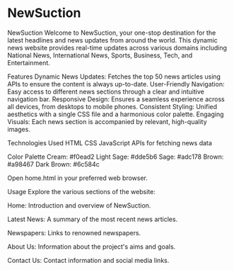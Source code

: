 # NewSuction
NewSuction
Welcome to NewSuction, your one-stop destination for the latest headlines and news updates from around the world. This dynamic news website provides real-time updates across various domains including National News, International News, Sports, Business, Tech, and Entertainment.

Features
Dynamic News Updates: Fetches the top 50 news articles using APIs to ensure the content is always up-to-date.
User-Friendly Navigation: Easy access to different news sections through a clear and intuitive navigation bar.
Responsive Design: Ensures a seamless experience across all devices, from desktops to mobile phones.
Consistent Styling: Unified aesthetics with a single CSS file and a harmonious color palette.
Engaging Visuals: Each news section is accompanied by relevant, high-quality images.

Technologies Used
HTML
CSS
JavaScript
APIs for fetching news data


Color Palette
Cream: #f0ead2
Light Sage: #dde5b6
Sage: #adc178
Brown: #a98467
Dark Brown: #6c584c


Open home.html in your preferred web browser.

Usage
Explore the various sections of the website:

Home: Introduction and overview of NewSuction.

Latest News: A summary of the most recent news articles.

Newspapers: Links to renowned newspapers.

About Us: Information about the project's aims and goals.

Contact Us: Contact information and social media links.


